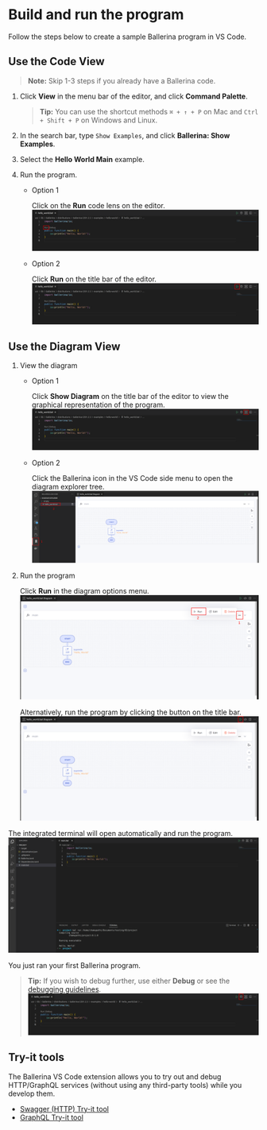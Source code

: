 # Build and run the program

Follow the steps below to create a sample Ballerina program in VS Code. 
</br>

## Use the Code View

  >**Note:** Skip 1-3 steps if you already have a Ballerina code.
  
1. Click **View** in the menu bar of the editor, and click **Command Palette**.

    >**Tip:** You can use the shortcut methods `⌘ + ↑ + P` on Mac and `Ctrl + Shift + P` on Windows and Linux.

2. In the search bar, type `Show Examples`, and click **Ballerina: Show Examples**.

3. Select the **Hello World Main** example.

4. Run the program.

    - Option 1
      
      Click on the **Run** code lens on the editor. 
      ![Run codeLense](/en/docs/img/run-code-lense.png?raw=true)

    - Option 2
    
      Click **Run** on the title bar of the editor.
      ![Run button](/en/docs/img/run-button.png?raw=true)
## Use the Diagram View
  
1. View the diagram
    - Option 1

      Click **Show Diagram** on the title bar of the editor to view the graphical representation of the program.
      ![Show diagram](/en/docs/img/show-diagram-button.png?raw=true)

    - Option 2

      Click the Ballerina icon in the VS Code side menu to open the diagram explorer tree.
      ![Diagram explorer](/en/docs/img/diagram-explorer.png?raw=true)

2. Run the program

    Click **Run** in the diagram options menu.
    ![Run diagram button](/en/docs/img/run-diagram-button.png?raw=true)

    Alternatively, run the program by clicking the button on the title bar.
    ![Header button](/en/docs/img/run-diagram-header-button.png?raw=true)

The integrated terminal will open automatically and run the program.
  ![Run output](/en/docs/img/run-output.png?raw=true)

You just ran your first Ballerina program.
>**Tip:** If you wish to debug further, use either **Debug** or see the [debugging guidelines](../debugging/debug.md).
![Debug button](/en/docs/img/debug-button.png?raw=true)

## Try-it tools
The Ballerina VS Code extension allows you to try out and debug HTTP/GraphQL services (without using any third-party tools) while you develop them. 
* [Swagger (HTTP) Try-it tool](tryit-tools/swagger-tool.md)
* [GraphQL Try-it tool](tryit-tools/graphql-tool.md)
